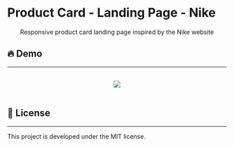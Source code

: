 # Product Card - Landing Page - Nike
<p align="center">Responsive product card landing page inspired by the Nike website </p>


## 🔥 Demo 
___
<br />
<div align="center">
    <img src="https://ik.imagekit.io/biancagualter/Nike_-_Card_de_Produto_9O-velZhE.gif">
</div><br />

## 📝 License
---
<p> This project is developed under the MIT license.</p>


